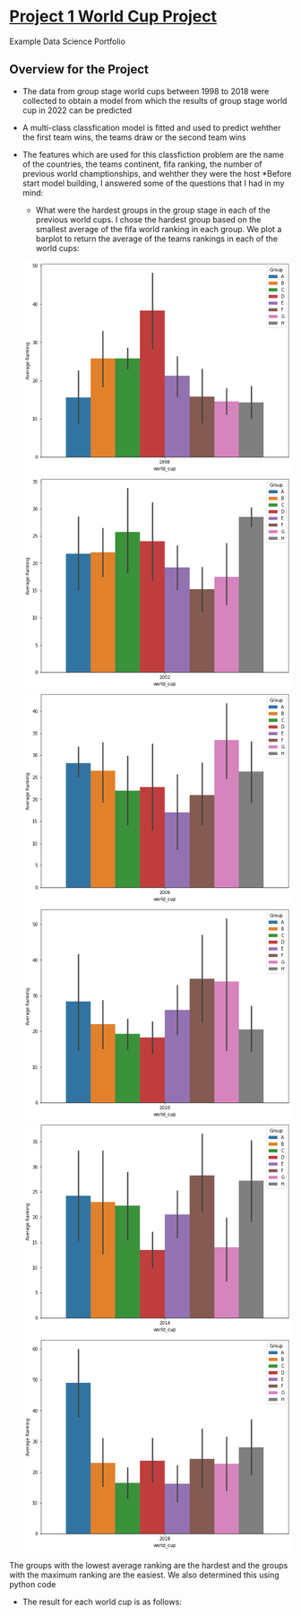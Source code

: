 # [Project 1 World Cup Project](https://github.com/kaveh7293/Kaveh-Portfolio)
Example Data Science Portfolio
## Overview for the Project
* The data from group stage world cups between 1998 to 2018 were collected to obtain a model from which the results of group stage world cup in 2022 can be predicted
* A multi-class classfication model is fitted and used to predict wehther the first team wins, the teams draw or the second team wins
* The features which are used for this classfiction problem are the name of the countries, the teams continent, fifa ranking, the number of previous world champtionships, and wehther they were the host
*Before start model building, I answered some of the questions that I had in my mind:
  * What were the hardest groups in the group stage in each of the previous world cups. I chose the hardest group based on the smallest average of the fifa world    ranking in each group. We plot a barplot to return the average of the teams rankings in each of the world cups:
  
  
   ![](https://raw.githubusercontent.com/kaveh7293/Kaveh-Portfolio/main/images/1998.png)
   ![](https://raw.githubusercontent.com/kaveh7293/Kaveh-Portfolio/main/images/2002.png)
   ![](https://raw.githubusercontent.com/kaveh7293/Kaveh-Portfolio/main/images/2006.png)
   ![](https://raw.githubusercontent.com/kaveh7293/Kaveh-Portfolio/main/images/2010.png)
   ![](https://raw.githubusercontent.com/kaveh7293/Kaveh-Portfolio/main/images/2014.png)
   ![](https://raw.githubusercontent.com/kaveh7293/Kaveh-Portfolio/main/images/2018.png)
   
The groups with the lowest average ranking are the hardest and the groups with the maximum ranking are the easiest. We also determined this using python code 
  * The result for each world cup is as follows:

